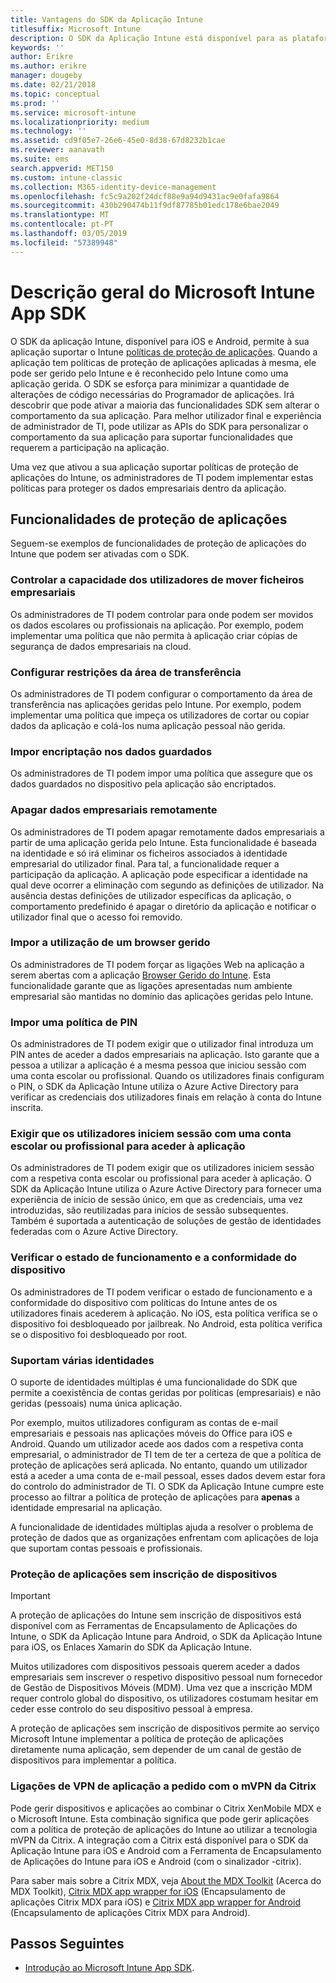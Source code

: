```yaml
---
title: Vantagens do SDK da Aplicação Intune
titlesuffix: Microsoft Intune
description: O SDK da Aplicação Intune está disponível para as plataformas iOS e Android e permite funcionalidades de gestão de aplicações móveis com o Microsoft Intune.
keywords: ''
author: Erikre
ms.author: erikre
manager: dougeby
ms.date: 02/21/2018
ms.topic: conceptual
ms.prod: ''
ms.service: microsoft-intune
ms.localizationpriority: medium
ms.technology: ''
ms.assetid: cd9f05e7-26e6-45e0-8d38-67d8232b1cae
ms.reviewer: aanavath
ms.suite: ems
search.appverid: MET150
ms.custom: intune-classic
ms.collection: M365-identity-device-management
ms.openlocfilehash: fc5c9a202f24dcf88e9a94d9431ac9e0fafa9864
ms.sourcegitcommit: 430b290474b11f9df87785b01edc178e6bae2049
ms.translationtype: MT
ms.contentlocale: pt-PT
ms.lasthandoff: 03/05/2019
ms.locfileid: "57389948"
---
```

# <a name="microsoft-intune-app-sdk-overview"></a>Descrição geral do Microsoft Intune App SDK
O SDK da aplicação Intune, disponível para iOS e Android, permite à sua aplicação suportar o Intune [políticas de proteção de aplicações](app-protection-policy.md). Quando a aplicação tem políticas de proteção de aplicações aplicadas à mesma, ele pode ser gerido pelo Intune e é reconhecido pelo Intune como uma aplicação gerida. O SDK se esforça para minimizar a quantidade de alterações de código necessárias do Programador de aplicações. Irá descobrir que pode ativar a maioria das funcionalidades SDK sem alterar o comportamento da sua aplicação. Para melhor utilizador final e experiência de administrador de TI, pode utilizar as APIs do SDK para personalizar o comportamento da sua aplicação para suportar funcionalidades que requerem a participação na aplicação.

Uma vez que ativou a sua aplicação suportar políticas de proteção de aplicações do Intune, os administradores de TI podem implementar estas políticas para proteger os dados empresariais dentro da aplicação.

## <a name="app-protection-features"></a>Funcionalidades de proteção de aplicações

Seguem-se exemplos de funcionalidades de proteção de aplicações do Intune que podem ser ativadas com o SDK.

### <a name="control-users-ability-to-move-corporate-files"></a>Controlar a capacidade dos utilizadores de mover ficheiros empresariais
Os administradores de TI podem controlar para onde podem ser movidos os dados escolares ou profissionais na aplicação. Por exemplo, podem implementar uma política que não permita à aplicação criar cópias de segurança de dados empresariais na cloud.

### <a name="configure-clipboard-restrictions"></a>Configurar restrições da área de transferência
Os administradores de TI podem configurar o comportamento da área de transferência nas aplicações geridas pelo Intune. Por exemplo, podem implementar uma política que impeça os utilizadores de cortar ou copiar dados da aplicação e colá-los numa aplicação pessoal não gerida.

### <a name="enforce-encryption-on-saved-data"></a>Impor encriptação nos dados guardados
Os administradores de TI podem impor uma política que assegure que os dados guardados no dispositivo pela aplicação são encriptados.

### <a name="remotely-wipe-corporate-data"></a>Apagar dados empresariais remotamente
Os administradores de TI podem apagar remotamente dados empresariais a partir de uma aplicação gerida pelo Intune. Esta funcionalidade é baseada na identidade e só irá eliminar os ficheiros associados à identidade empresarial do utilizador final. Para tal, a funcionalidade requer a participação da aplicação. A aplicação pode especificar a identidade na qual deve ocorrer a eliminação com segundo as definições de utilizador. Na ausência destas definições de utilizador específicas da aplicação, o comportamento predefinido é apagar o diretório da aplicação e notificar o utilizador final que o acesso foi removido.

### <a name="enforce-the-use-of-a-managed-browser"></a>Impor a utilização de um browser gerido
Os administradores de TI podem forçar as ligações Web na aplicação a serem abertas com a aplicação [Browser Gerido do Intune](app-configuration-managed-browser.md). Esta funcionalidade garante que as ligações apresentadas num ambiente empresarial são mantidas no domínio das aplicações geridas pelo Intune.

### <a name="enforce-a-pin-policy"></a>Impor uma política de PIN
Os administradores de TI podem exigir que o utilizador final introduza um PIN antes de aceder a dados empresariais na aplicação. Isto garante que a pessoa a utilizar a aplicação é a mesma pessoa que iniciou sessão com uma conta escolar ou profissional. Quando os utilizadores finais configuram o PIN, o SDK da Aplicação Intune utiliza o Azure Active Directory para verificar as credenciais dos utilizadores finais em relação à conta do Intune inscrita.

### <a name="require-users-to-sign-in-with-a-work-or-school-account-for-app-access"></a>Exigir que os utilizadores iniciem sessão com uma conta escolar ou profissional para aceder à aplicação
Os administradores de TI podem exigir que os utilizadores iniciem sessão com a respetiva conta escolar ou profissional para aceder à aplicação. O SDK da Aplicação Intune utiliza o Azure Active Directory para fornecer uma experiência de início de sessão único, em que as credenciais, uma vez introduzidas, são reutilizadas para inícios de sessão subsequentes. Também é suportada a autenticação de soluções de gestão de identidades federadas com o Azure Active Directory.

### <a name="check-device-health-and-compliance"></a>Verificar o estado de funcionamento e a conformidade do dispositivo
Os administradores de TI podem verificar o estado de funcionamento e a conformidade do dispositivo com políticas do Intune antes de os utilizadores finais acederem à aplicação. No iOS, esta política verifica se o dispositivo foi desbloqueado por jailbreak. No Android, esta política verifica se o dispositivo foi desbloqueado por root.

### <a name="support-multi-identity"></a>Suportam várias identidades
O suporte de identidades múltiplas é uma funcionalidade do SDK que permite a coexistência de contas geridas por políticas (empresariais) e não geridas (pessoais) numa única aplicação.

Por exemplo, muitos utilizadores configuram as contas de e-mail empresariais e pessoais nas aplicações móveis do Office para iOS e Android. Quando um utilizador acede aos dados com a respetiva conta empresarial, o administrador de TI tem de ter a certeza de que a política de proteção de aplicações será aplicada. No entanto, quando um utilizador está a aceder a uma conta de e-mail pessoal, esses dados devem estar fora do controlo do administrador de TI. O SDK da Aplicação Intune cumpre este processo ao filtrar a política de proteção de aplicações para **apenas** a identidade empresarial na aplicação.

A funcionalidade de identidades múltiplas ajuda a resolver o problema de proteção de dados que as organizações enfrentam com aplicações de loja que suportam contas pessoais e profissionais.
 
### <a name="app-protection-without-device-enrollment"></a>Proteção de aplicações sem inscrição de dispositivos

>[!IMPORTANT]
>A proteção de aplicações do Intune sem inscrição de dispositivos está disponível com as Ferramentas de Encapsulamento de Aplicações do Intune, o SDK da Aplicação Intune para Android, o SDK da Aplicação Intune para iOS, os Enlaces Xamarin do SDK da Aplicação Intune.

Muitos utilizadores com dispositivos pessoais querem aceder a dados empresariais sem inscrever o respetivo dispositivo pessoal num fornecedor de Gestão de Dispositivos Móveis (MDM). Uma vez que a inscrição MDM requer controlo global do dispositivo, os utilizadores costumam hesitar em ceder esse controlo do seu dispositivo pessoal à empresa.

A proteção de aplicações sem inscrição de dispositivos permite ao serviço Microsoft Intune implementar a política de proteção de aplicações diretamente numa aplicação, sem depender de um canal de gestão de dispositivos para implementar a política.

### <a name="on-demand-application-vpn-connections-with-citrix-mvpn"></a>Ligações de VPN de aplicação a pedido com o mVPN da Citrix 
Pode gerir dispositivos e aplicações ao combinar o Citrix XenMobile MDX e o Microsoft Intune. Esta combinação significa que pode gerir aplicações com a política de proteção de aplicações do Intune ao utilizar a tecnologia mVPN da Citrix. A integração com a Citrix está disponível para o SDK da Aplicação Intune para iOS e Android com a Ferramenta de Encapsulamento de Aplicações do Intune para iOS e Android (com o sinalizador -citrix).
 
Para saber mais sobre a Citrix MDX, veja [About the MDX Toolkit](https://docs.citrix.com/en-us/mdx-toolkit/10/about-mdx-toolkit.html) (Acerca do MDX Toolkit), [Citrix MDX app wrapper for iOS](https://docs.citrix.com/en-us/mdx-toolkit/10/xmob-mdx-kit-app-wrap-ios.html) (Encapsulamento de aplicações Citrix MDX para iOS) e [Citrix MDX app wrapper for Android](https://docs.citrix.com/en-us/mdx-toolkit/10/xmob-mdx-kit-app-wrap-android.html) (Encapsulamento de aplicações Citrix MDX para Android).

## <a name="next-steps"></a>Passos Seguintes

- [Introdução ao Microsoft Intune App SDK](app-sdk-get-started.md).
